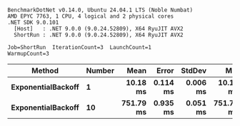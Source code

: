 ```

BenchmarkDotNet v0.14.0, Ubuntu 24.04.1 LTS (Noble Numbat)
AMD EPYC 7763, 1 CPU, 4 logical and 2 physical cores
.NET SDK 9.0.101
  [Host]   : .NET 9.0.0 (9.0.24.52809), X64 RyuJIT AVX2
  ShortRun : .NET 9.0.0 (9.0.24.52809), X64 RyuJIT AVX2

Job=ShortRun  IterationCount=3  LaunchCount=1  
WarmupCount=3  

```
| Method             | Number | Mean      | Error    | StdDev   | Min       | Max       | Allocated |
|------------------- |------- |----------:|---------:|---------:|----------:|----------:|----------:|
| **ExponentialBackoff** | **1**      |  **10.18 ms** | **0.114 ms** | **0.006 ms** |  **10.17 ms** |  **10.19 ms** |     **520 B** |
| **ExponentialBackoff** | **10**     | **751.79 ms** | **0.935 ms** | **0.051 ms** | **751.73 ms** | **751.83 ms** |    **4120 B** |
